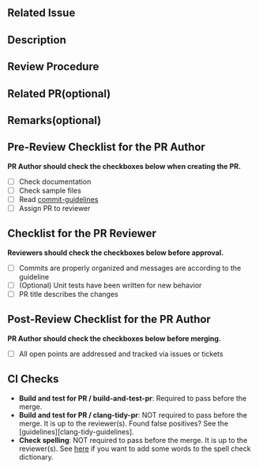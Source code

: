 ## Related Issue

<!-- Link related issue -->

## Description

<!-- Describe what this PR changes. -->

## Review Procedure

<!-- Explain how to review this PR. -->

## Related PR(optional)

<!-- Link related PR -->

## Remarks(optional)

<!-- Write remarks as you like if you need them. -->

## Pre-Review Checklist for the PR Author

**PR Author should check the checkboxes below when creating the PR.**

- [ ] Check documentation
- [ ] Check sample files
- [ ] Read [commit-guidelines][commit-guidelines]
- [ ] Assign PR to reviewer

## Checklist for the PR Reviewer

**Reviewers should check the checkboxes below before approval.**

- [ ] Commits are properly organized and messages are according to the guideline
- [ ] (Optional) Unit tests have been written for new behavior
- [ ] PR title describes the changes

## Post-Review Checklist for the PR Author

**PR Author should check the checkboxes below before merging.**

- [ ] All open points are addressed and tracked via issues or tickets

## CI Checks

- **Build and test for PR / build-and-test-pr**: Required to pass before the merge.
- **Build and test for PR / clang-tidy-pr**: NOT required to pass before the merge. It is up to the reviewer(s). Found false positives? See the [guidelines][clang-tidy-guidelines].
- **Check spelling**: NOT required to pass before the merge. It is up to the reviewer(s). See [here][spell-check-dict] if you want to add some words to the spell check dictionary.

[commit-guidelines]: https://www.conventionalcommits.org/en/v1.0.0/
[spell-check-dict]: https://github.com/tier4/autoware-spell-check-dict#how-to-contribute
